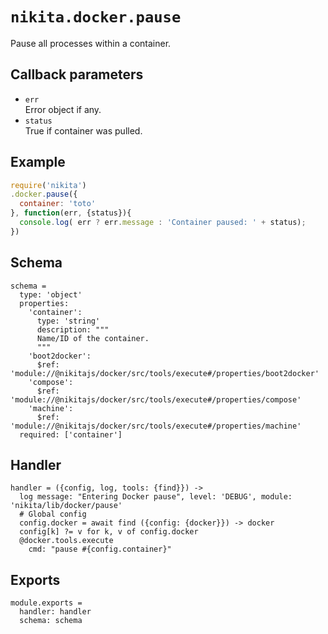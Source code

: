 
# `nikita.docker.pause`

Pause all processes within a container.

## Callback parameters

* `err`   
  Error object if any.
* `status`   
  True if container was pulled.

## Example

```javascript
require('nikita')
.docker.pause({
  container: 'toto'
}, function(err, {status}){
  console.log( err ? err.message : 'Container paused: ' + status);
})
```

## Schema

    schema =
      type: 'object'
      properties:
        'container':
          type: 'string'
          description: """
          Name/ID of the container.
          """
        'boot2docker':
          $ref: 'module://@nikitajs/docker/src/tools/execute#/properties/boot2docker'
        'compose':
          $ref: 'module://@nikitajs/docker/src/tools/execute#/properties/compose'
        'machine':
          $ref: 'module://@nikitajs/docker/src/tools/execute#/properties/machine'
      required: ['container']

## Handler

    handler = ({config, log, tools: {find}}) ->
      log message: "Entering Docker pause", level: 'DEBUG', module: 'nikita/lib/docker/pause'
      # Global config
      config.docker = await find ({config: {docker}}) -> docker
      config[k] ?= v for k, v of config.docker
      @docker.tools.execute
        cmd: "pause #{config.container}"

## Exports

    module.exports =
      handler: handler
      schema: schema
